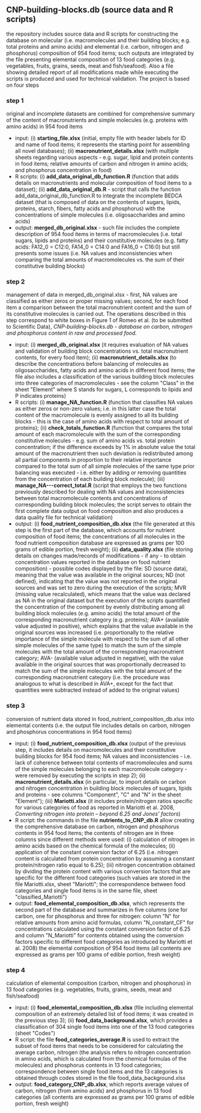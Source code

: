 ## CNP-building-blocks.db (source data and R scripts)

the repository includes source data and R scripts for constructing the database on molecular (i.e. macromolecules and their building blocks; e.g. total proteins and amino acids) and elemental (i.e. carbon, nitrogen and phosphorus) composition of 954 food items; such outputs are integrated by the file presenting elemental composition of 13 food categories (e.g. vegetables, fruits, grains, seeds, meat and fish/seafood). Also a file showing detailed report of all modifications made while executing the scripts is produced and used for technical validation. The project is based on four steps

### step 1
original and incomplete datasets are combined for comprehensive summary of the content of macronutrients and simple molecules (e.g. proteins with amino acids) in 954 food items
- input: (i) **starting_file.xlsx** (initial, empty file with header labels for ID and name of food items; it represents the starting point for assembling all novel databases); (ii) **macronutrient_details.xlsx** (with multiple sheets regarding various aspects - e.g. sugar, lipid and protein contents in food items; relative amounts of carbon and nitrogen in amino acids; and phosphorus concentration in food)
- R scripts: (i) **add_data_original_db_function.R** (function that adds details on macronutrients and molecular composition of food items to a dataset); (ii) **add_data_original_db.R** - script that calls the function add_data_original_db_function.R to integrate the incomplete BEDCA dataset (that is composed of data on the contents of sugars, lipids, proteins, starch, fibers, fatty acids and phosphorus) with the concentrations of simple molecules (i.e. oligosaccharides and amino acids)
- output: **merged_db_original.xlsx** - such file includes the complete description of 954 food items in terms of macromolecules (i.e. total sugars, lipids and proteins) and their constitutive molecules (e.g. fatty acids: FA12_0 = C12:0, FA14_0 = C14:0 and FA16_0 = C16:0) but still presents some issues (i.e. NA values and inconsistencies when comparing the total amounts of macromolecules vs. the sum of their constitutive building blocks)

### step 2
management of data in merged_db_original.xlsx - first, NA values are classified as either zeros or proper missing values; second, for each food item a comparison between the total macronutrient content and the sum of its constitutive molecules is carried out. The
operations described in this step correspond to white boxes in Figure 1 of Romeo et al. (to be submitted to Scientific Data), *CNP-building-blocks.db - database on carbon, nitrogen and phosphorus content in raw and processed food.*
- input: (i) **merged_db_original.xlsx** (it requires evaluation of NA values and validation of building block concentrations vs. total macronutrient contents, for every food item); (ii) **macronutrient_details.xlsx** (to describe the concentrations before balancing of molecules as oligosaccharides, fatty acids and amino acids in different food items; the file also includes a classification of the various building block molecules into three categories of macromolecules - see the column "Class" in the sheet "Element" where S stands for sugars, L corresponds to lipids and P indicates proteins)
- R scripts: (i) **manage_NA_function.R** (function that classifies NA values as either zeros or non-zero values; i.e. in this latter case the total content of the macromolecule is evenly assigned to all its building blocks - this is the case of amino acids with respect to total amount of proteins); (ii) **check_totals_function.R** (function that compares the total amount of each macromolecule with the sum of the corresponding constitutive molecules - e.g. sum of amino acids vs. total protein concentration; if the difference exceeds by 1% in absolute value the total amount of the macronutrient then such deviation is redistributed among all partial components in proportion to their relative importance compared to the total sum of all simple molecules of the same type prior balancing was executed - i.e. either by adding or removing quantities from the concentration of each building block molecule); (iii) **manage_NA---correct_total.R** (script that employs the two functions previously described for dealing with NA values and inconsistencies between total macromolecule contents and concentrations of corresponding building block molecules; the script serves to obtain the first complete data output on food composition and also produces a data quality file for technical validation)
- output: (i) **food_nutrient_composition_db.xlsx** (the file generated at this step is the first part of the database, which accounts for nutrient composition of food items; the concentrations of all molecules in the food nutrient composition database are expressed as grams per 100 grams of edible portion, fresh weight); (ii) **data_quality.xlsx** (file storing details on changes made/records of modifications - if any - to obtain concentration values reported in the database on food nutrient composition) - possible codes displayed by the file: SD (source data), meaning that the value was available in the original sources; ND (not defined), indicating that the value was not reported in the original sources and was set to zero during the execution of the scripts; MVR (missing value recalculated), which means that the value was declared as NA in the original dataset but the execution of the scripts quantified the concentration of the component by evenly distributing among all building block molecules (e.g. amino acids) the total amount of the corresponding macronutrient category (e.g. proteins); AVA+ (available value adjusted in positive), which explains that the value available in the original sources was increased (i.e. proportionally to the relative importance of the simple molecule with respect to the sum of all other simple molecules of the same type) to match the sum of the simple molecules with the total amount of the corresponding macronutrient category; AVA- (available value adjusted in negative), with the value available in the original sources that was proportionally decreased to match the sum of the simple molecules with the total amount of the corresponding macronutrient category (i.e. the procedure was analogous to what is described in AVA+, except for the fact that quantities were subtracted instead of added to the original values)

### step 3
conversion of nutrient data stored in food_nutrient_composition_db.xlsx into elemental contents (i.e. the output file includes details on carbon, nitrogen and phosphorus concentrations in 954 food items)
- input: (i) **food_nutrient_composition_db.xlsx** (output of the previous step, it includes details on macromolecules and their constitutive building blocks for 954 food items; NA values and inconsistencies - i.e. lack of coherence between total contents of macromolecules and sums of the simple molecules belonging to each macromolecule category - were removed by executing the scripts in step 2); (ii) **macronutrient_details.xlsx** (in particular, to import details on carbon and nitrogen concentration in building block molecules of sugars, lipids and proteins - see columns "Component", "C" and "N" in the sheet "Element"); (iii) **Mariotti.xlsx** (it includes protein/nitrogen ratios specific for various categories of food as reported in Mariotti et al. 2008, *Converting nitrogen into protein – beyond 6.25 and Jones’ factors*)
- R script: the commands in the file **nutrients_to_CNP_db.R** allow creating the comprehensive database on carbon, nitrogen and phosphorus contents in 954 food items; the contents of nitrogen are in three columns since different methods were used: (i) calculation of nitrogen in amino acids based on the chemical formula of the molecules; (ii) application of the constant conversion factor of 6.25 (i.e. nitrogen content is calculated from protein concentration by assuming a constant protein/nitrogen ratio equal to 6.25); (iii) nitrogen concentration obtained by dividing the protein content with various conversion factors that are specific for the different food categories (such values are stored in the file Mariotti.xlsx, sheet "Mariotti"; the correspondence between food categories and single food items is in the same file, sheet "classified_Mariotti")
- output: **food_elemental_composition_db.xlsx**, which represents the second part of the database and summarizes in five columns (one for carbon, one for phosphorus and three for nitrogen: column "N" for relative amounts from amino acid formulas, column "N_constant_CF" for concentrations calculated using the constant conversion factor of 6.25 and column "N_Mariotti" for contents obtained using the conversion factors specific to different food categories as introduced by Mariotti et al. 2008) the elemental composition of 954 food items (all contents are expressed as grams per 100 grams of edible portion, fresh weight)

### step 4
calculation of elemental composition (carbon, nitrogen and phosphorus) in 13 food categories (e.g. vegetables, fruits, grains, seeds, meat and fish/seafood)
- input: (i) **food_elemental_composition_db.xlsx** (file including elemental composition of an extremely detailed list of food items; it was created in the previous step 3); (ii) **food_data_background.xlsx**, which provides a classification of 304 single food items into one of the 13 food categories (sheet "Codes")
- R script: the file **food_categories_average.R** is used to extract the subset of food items that needs to be considered for calculating the average carbon, nitrogen (the analysis refers to nitrogen concentration in amino acids, which is calculated from the chemical formulas of the molecules) and phosphorus contents in 13 food categories; correspondence between single food items and the 13 categories is obtained through codes stored in the file food_data_background.xlsx
- output: **food_category_CNP_db.xlsx**, which reports average values of carbon, nitrogen (from amino acids) and phosphorus in 13 food categories (all contents are expressed as grams per 100 grams of edible portion, fresh weight)
